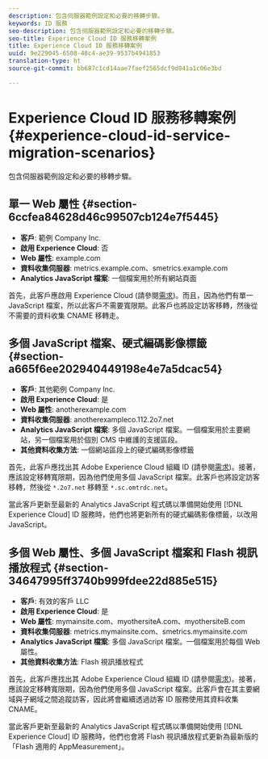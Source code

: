 ```yaml
---
description: 包含伺服器範例設定和必要的移轉步驟。
keywords: ID 服務
seo-description: 包含伺服器範例設定和必要的移轉步驟。
seo-title: Experience Cloud ID 服務移轉案例
title: Experience Cloud ID 服務移轉案例
uuid: 9e229045-6508-48c4-ae39-9537b4941853
translation-type: ht
source-git-commit: bb687c1cd14aae7faef2565dcf9d041a1c06e3bd

---
```



# Experience Cloud ID 服務移轉案例 {#experience-cloud-id-service-migration-scenarios}

包含伺服器範例設定和必要的移轉步驟。

## 單一 Web 屬性 {#section-6ccfea84628d46c99507cb124e7f5445}

* **客戶**: 範例 Company Inc.
* **啟用 Experience Cloud**: 否
* **Web 屬性**: example.com
* **資料收集伺服器**: metrics.example.com、smetrics.example.com
* **Analytics JavaScript 檔案**: 一個檔案用於所有網站頁面

首先，此客戶應啟用 Experience Cloud (請參閱[需求](../../mcvid-reference/mcvid-requirements.md))。而且，因為他們有單一 JavaScript 檔案，所以此客戶不需要寬限期。此客戶也將設定訪客移轉，然後從不需要的資料收集 CNAME 移轉走。

## 多個 JavaScript 檔案、硬式編碼影像標籤 {#section-a665f6ee202940449198e4e7a5dcac54}

* **客戶**: 其他範例 Company Inc.
* **啟用 Experience Cloud**: 是
* **Web 屬性**: anotherexample.com
* **資料收集伺服器**: anotherexampleco.112.2o7.net
* **Analytics JavaScript 檔案**: 多個 JavaScript 檔案。一個檔案用於主要網站，另一個檔案用於個別 CMS 中維護的支援區段。
* **其他資料收集方法**: 一個網站區段上的硬式編碼影像標籤

首先，此客戶應找出其 Adobe Experience Cloud 組織 ID (請參閱[需求](../../mcvid-reference/mcvid-requirements.md))。接著，應該設定移轉寬限期，因為他們使用多個 JavaScript 檔案。此客戶也將設定訪客移轉，然後從 `*.2o7.net` 移轉至 `*.sc.omtrdc.net`。

當此客戶更新至最新的 Analytics JavaScript 程式碼以準備開始使用 [!DNL Experience Cloud] ID 服務時，他們也將更新所有的硬式編碼影像標籤，以改用 JavaScript。

## 多個 Web 屬性、多個 JavaScript 檔案和 Flash 視訊播放程式 {#section-34647995ff3740b999fdee22d885e515}

* **客戶**: 有效的客戶 LLC
* **啟用 Experience Cloud**: 是
* **Web 屬性**: mymainsite.com、myothersiteA.com、myothersiteB.com
* **資料收集伺服器**: metrics.mymainsite.com、smetrics.mymainsite.com
* **Analytics JavaScript 檔案**: 多個 JavaScript 檔案。一個檔案用於每個 Web 屬性。
* **其他資料收集方法**: Flash 視訊播放程式

首先，此客戶應找出其 Adobe Experience Cloud 組織 ID (請參閱[需求](../../mcvid-reference/mcvid-requirements.md))。接著，應該設定移轉寬限期，因為他們使用多個 JavaScript 檔案。此客戶會在其主要網域與子網域之間追蹤訪客，因此將會繼續透過訪客 ID 服務使用其資料收集 CNAME。

當此客戶更新至最新的 Analytics JavaScript 程式碼以準備開始使用 [!DNL Experience Cloud] ID 服務時，他們也會將 Flash 視訊播放程式更新為最新版的「Flash 適用的 AppMeasurement」。
